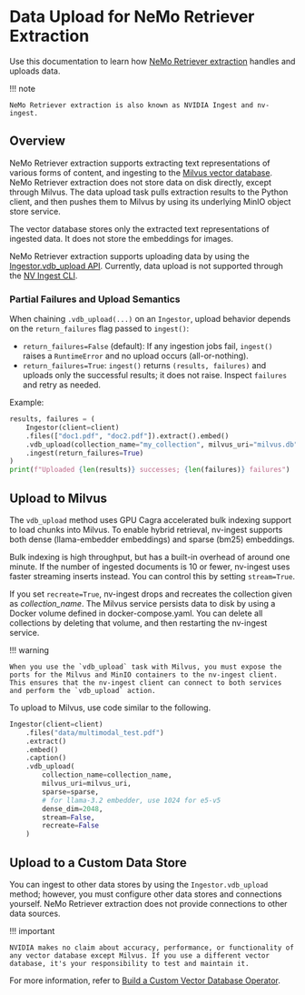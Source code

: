 # Data Upload for NeMo Retriever Extraction

Use this documentation to learn how [NeMo Retriever extraction](overview.md) handles and uploads data.

!!! note

    NeMo Retriever extraction is also known as NVIDIA Ingest and nv-ingest.


## Overview

NeMo Retriever extraction supports extracting text representations of various forms of content, 
and ingesting to the [Milvus vector database](https://milvus.io/). 
NeMo Retriever extraction does not store data on disk directly, except through Milvus. 
The data upload task pulls extraction results to the Python client, 
and then pushes them to Milvus by using its underlying MinIO object store service.

The vector database stores only the extracted text representations of ingested data. 
It does not store the embeddings for images.

NeMo Retriever extraction supports uploading data by using the [Ingestor.vdb_upload API](nv-ingest-python-api.md). 
Currently, data upload is not supported through the [NV Ingest CLI](nv-ingest_cli.md).
 
### Partial Failures and Upload Semantics

When chaining `.vdb_upload(...)` on an `Ingestor`, upload behavior depends on the `return_failures` flag passed to `ingest()`:

- `return_failures=False` (default): If any ingestion jobs fail, `ingest()` raises a `RuntimeError` and no upload occurs (all-or-nothing).
- `return_failures=True`: `ingest()` returns `(results, failures)` and uploads only the successful results; it does not raise. Inspect `failures` and retry as needed.

Example:

```python
results, failures = (
    Ingestor(client=client)
    .files(["doc1.pdf", "doc2.pdf"]).extract().embed()
    .vdb_upload(collection_name="my_collection", milvus_uri="milvus.db")
    .ingest(return_failures=True)
)
print(f"Uploaded {len(results)} successes; {len(failures)} failures")
```



## Upload to Milvus

The `vdb_upload` method uses GPU Cagra accelerated bulk indexing support to load chunks into Milvus. 
To enable hybrid retrieval, nv-ingest supports both dense (llama-embedder embeddings) and sparse (bm25) embeddings. 

Bulk indexing is high throughput, but has a built-in overhead of around one minute. 
If the number of ingested documents is 10 or fewer, nv-ingest uses faster streaming inserts instead. 
You can control this by setting `stream=True`. 

If you set `recreate=True`, nv-ingest drops and recreates the collection given as *collection_name*. 
The Milvus service persists data to disk by using a Docker volume defined in docker-compose.yaml. 
You can delete all collections by deleting that volume, and then restarting the nv-ingest service.

!!! warning

    When you use the `vdb_upload` task with Milvus, you must expose the ports for the Milvus and MinIO containers to the nv-ingest client. This ensures that the nv-ingest client can connect to both services and perform the `vdb_upload` action.

To upload to Milvus, use code similar to the following.

```python
Ingestor(client=client)
    .files("data/multimodal_test.pdf")
    .extract()
    .embed()
    .caption()
    .vdb_upload(
        collection_name=collection_name,
        milvus_uri=milvus_uri,
        sparse=sparse,
        # for llama-3.2 embedder, use 1024 for e5-v5
        dense_dim=2048,
        stream=False,
        recreate=False
    )
```



## Upload to a Custom Data Store

You can ingest to other data stores by using the `Ingestor.vdb_upload` method; 
however, you must configure other data stores and connections yourself. 
NeMo Retriever extraction does not provide connections to other data sources. 

!!! important

    NVIDIA makes no claim about accuracy, performance, or functionality of any vector database except Milvus. If you use a different vector database, it's your responsibility to test and maintain it.

For more information, refer to [Build a Custom Vector Database Operator](https://github.com/NVIDIA/nv-ingest/blob/main/examples/building_vdb_operator.ipynb).
